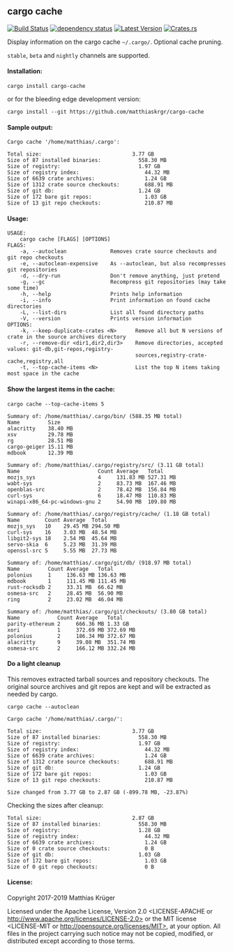 ## cargo cache

[![Build Status](https://travis-ci.org/matthiaskrgr/cargo-cache.svg?branch=master)](https://travis-ci.org/matthiaskrgr/cargo-cache)
[![dependency status](https://deps.rs/repo/github/matthiaskrgr/cargo-cache/status.svg)](https://deps.rs/repo/github/matthiaskrgr/cargo-cache)
[![Latest Version](https://img.shields.io/crates/v/cargo-cache.svg)](https://crates.io/crates/cargo-cache)
[![Crates.rs](https://img.shields.io/badge/crates.rs-gray.svg)](https://crates.rs/crates/cargo-cache)

Display information on the cargo cache `~/.cargo/`. Optional cache pruning.

`stable`, `beta` and `nightly` channels are supported.

#### Installation:
```cargo install cargo-cache```

or for the bleeding edge development version:

```cargo install --git https://github.com/matthiaskrgr/cargo-cache```


#### Sample output:
````
Cargo cache '/home/matthias/.cargo':

Total size:                             3.77 GB
Size of 87 installed binaries:            558.30 MB
Size of registry:                         1.97 GB
Size of registry index:                     44.32 MB
Size of 6639 crate archives:                1.24 GB
Size of 1312 crate source checkouts:        688.91 MB
Size of git db:                           1.24 GB
Size of 172 bare git repos:                 1.03 GB
Size of 13 git repo checkouts:              210.87 MB
````

#### Usage:
````
USAGE:
    cargo cache [FLAGS] [OPTIONS]
FLAGS:
    -a, --autoclean              Removes crate source checkouts and git repo checkouts
    -e, --autoclean-expensive    As --autoclean, but also recompresses git repositories
    -d, --dry-run                Don't remove anything, just pretend
    -g, --gc                     Recompress git repositories (may take some time)
    -h, --help                   Prints help information
    -i, --info                   Print information on found cache directories
    -L, --list-dirs              List all found directory paths
    -V, --version                Prints version information
OPTIONS:
    -k, --keep-duplicate-crates <N>      Remove all but N versions of crate in the source archives directory
    -r, --remove-dir <dir1,dir2,dir3>    Remove directories, accepted values: git-db,git-repos,registry-
                                         sources,registry-crate-cache,registry,all
    -t, --top-cache-items <N>            List the top N items taking most space in the cache
````

#### Show the largest items in the cache:
````
cargo cache --top-cache-items 5

Summary of: /home/matthias/.cargo/bin/ (588.35 MB total)
Name         Size
alacritty    38.40 MB
xsv          29.78 MB
rg           28.51 MB
cargo-geiger 15.11 MB
mdbook       12.39 MB

Summary of: /home/matthias/.cargo/registry/src/ (3.11 GB total)
Name                         Count Average   Total
mozjs_sys                    4     131.83 MB 527.31 MB
wabt-sys                     2     83.73 MB  167.46 MB
openblas-src                 2     78.42 MB  156.84 MB
curl-sys                     6     18.47 MB  110.83 MB
winapi-x86_64-pc-windows-gnu 2     54.90 MB  109.80 MB

Summary of: /home/matthias/.cargo/registry/cache/ (1.18 GB total)
Name        Count Average  Total
mozjs_sys   10    29.45 MB 294.50 MB
curl-sys    16    3.03 MB  48.54 MB
libgit2-sys 18    2.54 MB  45.64 MB
servo-skia  6     5.23 MB  31.39 MB
openssl-src 5     5.55 MB  27.73 MB

Summary of: /home/matthias/.cargo/git/db/ (918.97 MB total)
Name         Count Average   Total
polonius     1     136.63 MB 136.63 MB
mdbook       1     111.45 MB 111.45 MB
rust-rocksdb 2     33.31 MB  66.62 MB
osmesa-src   2     28.45 MB  56.90 MB
ring         2     23.02 MB  46.04 MB

Summary of: /home/matthias/.cargo/git/checkouts/ (3.80 GB total)
Name            Count Average   Total
parity-ethereum 2     666.36 MB 1.33 GB
xori            1     372.69 MB 372.69 MB
polonius        2     186.34 MB 372.67 MB
alacritty       9     39.08 MB  351.74 MB
osmesa-src      2     166.12 MB 332.24 MB
````
#### Do a light cleanup
This removes extracted tarball sources and repository checkouts.
The original source archives and git repos are kept and will be extracted as needed by cargo.
````
cargo cache --autoclean

Cargo cache '/home/matthias/.cargo/':

Total size:                             3.77 GB
Size of 87 installed binaries:            558.30 MB
Size of registry:                         1.97 GB
Size of registry index:                     44.32 MB
Size of 6639 crate archives:                1.24 GB
Size of 1312 crate source checkouts:        688.91 MB
Size of git db:                           1.24 GB
Size of 172 bare git repos:                 1.03 GB
Size of 13 git repo checkouts:              210.87 MB

Size changed from 3.77 GB to 2.87 GB (-899.78 MB, -23.87%)
````
Checking the sizes after cleanup:
````
Total size:                             2.87 GB
Size of 87 installed binaries:            558.30 MB
Size of registry:                         1.28 GB
Size of registry index:                     44.32 MB
Size of 6639 crate archives:                1.24 GB
Size of 0 crate source checkouts:           0 B
Size of git db:                           1.03 GB
Size of 172 bare git repos:                 1.03 GB
Size of 0 git repo checkouts:               0 B
````

#### License:

Copyright 2017-2019 Matthias Krüger

Licensed under the Apache License, Version 2.0 <LICENSE-APACHE or
http://www.apache.org/licenses/LICENSE-2.0> or the MIT license
<LICENSE-MIT or http://opensource.org/licenses/MIT>, at your
option. All files in the project carrying such notice may not be
copied, modified, or distributed except according to those terms.
